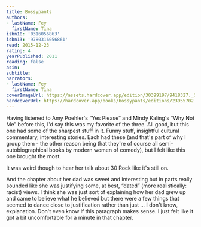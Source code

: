 ```yaml
---
title: Bossypants
authors:
- lastName: Fey
  firstName: Tina
isbn10: '0316056863'
isbn13: '9780316056861'
read: 2015-12-23
rating: 4
yearPublished: 2011
reading: false
asin:
subtitle:
narrators:
- lastName: Fey
  firstName: Tina
coverImageUrl: https://assets.hardcover.app/edition/30399197/9418327._SX98_.jpg
hardcoverUrl: https://hardcover.app/books/bossypants/editions/23955702
---
```

Having listened to Amy Poehler's “Yes Please” and Mindy Kaling's “Why Not Me” before this, I'd say this was my favorite of the three. All good, but this one had some of the sharpest stuff in it. Funny stuff, insightful cultural commentary, interesting stories. Each had these (and that's part of why I group them - the other reason being that they're of course all semi-autobiographical books by modern women of comedy), but I felt like this one brought the most.

It was weird though to hear her talk about 30 Rock like it's still on.

And the chapter about her dad was sweet and interesting but in parts really sounded like she was justifying some, at best, “dated” (more realistically: racist) views. I think she was just sort of explaining how her dad grew up and came to believe what he believed but there were a few things that seemed to dance close to justification rather than just … I don't know, explanation. Don't even know if this paragraph makes sense. I just felt like it got a bit uncomfortable for a minute in that chapter.
